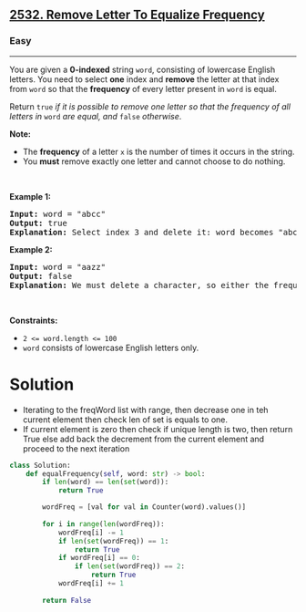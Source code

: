 <h2><a href="https://leetcode.com/problems/remove-letter-to-equalize-frequency">2532. Remove Letter To Equalize Frequency</a></h2><h3>Easy</h3><hr><p>You are given a <strong>0-indexed</strong> string <code>word</code>, consisting of lowercase English letters. You need to select <strong>one</strong> index and <strong>remove</strong> the letter at that index from <code>word</code> so that the <strong>frequency</strong> of every letter present in <code>word</code> is equal.</p>

<p>Return<em> </em><code>true</code><em> if it is possible to remove one letter so that the frequency of all letters in </em><code>word</code><em> are equal, and </em><code>false</code><em> otherwise</em>.</p>

<p><strong>Note:</strong></p>

<ul>
	<li>The <b>frequency</b> of a letter <code>x</code> is the number of times it occurs in the string.</li>
	<li>You <strong>must</strong> remove exactly one letter and cannot choose to do nothing.</li>
</ul>

<p>&nbsp;</p>
<p><strong class="example">Example 1:</strong></p>

<pre>
<strong>Input:</strong> word = &quot;abcc&quot;
<strong>Output:</strong> true
<strong>Explanation:</strong> Select index 3 and delete it: word becomes &quot;abc&quot; and each character has a frequency of 1.
</pre>

<p><strong class="example">Example 2:</strong></p>

<pre>
<strong>Input:</strong> word = &quot;aazz&quot;
<strong>Output:</strong> false
<strong>Explanation:</strong> We must delete a character, so either the frequency of &quot;a&quot; is 1 and the frequency of &quot;z&quot; is 2, or vice versa. It is impossible to make all present letters have equal frequency.
</pre>

<p>&nbsp;</p>
<p><strong>Constraints:</strong></p>

<ul>
	<li><code>2 &lt;= word.length &lt;= 100</code></li>
	<li><code>word</code> consists of lowercase English letters only.</li>
</ul>

# Solution 
* Iterating to the freqWord list with range, then decrease one in teh current element then check len of set is equals to one. 
* If current element is zero then check if unique length is two, then return True else add back the decrement from the current element and proceed to the next iteration

```python
class Solution:
    def equalFrequency(self, word: str) -> bool:
        if len(word) == len(set(word)):
            return True

        wordFreq = [val for val in Counter(word).values()]
        
        for i in range(len(wordFreq)):
            wordFreq[i] -= 1
            if len(set(wordFreq)) == 1:
                return True
            if wordFreq[i] == 0:
                if len(set(wordFreq)) == 2:
                    return True
            wordFreq[i] += 1
            
        return False
```
